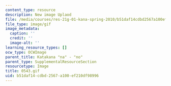 ```yaml
---
content_type: resource
description: New image Uplaod
file: /media/courses/res-21g-01-kana-spring-2010/b51daf14cdbd2567a100ef210df98996_0543.gif
file_type: image/gif
image_metadata:
  caption: ''
  credit: ''
  image-alt: ''
learning_resource_types: []
ocw_type: OCWImage
parent_title: Katakana "na" - "no"
parent_type: SupplementalResourceSection
resourcetype: Image
title: 0543.gif
uid: b51daf14-cdbd-2567-a100-ef210df98996
---
```

